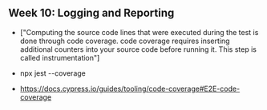 ## Week 10: Logging and Reporting

- ["Computing the source code lines that were executed during the test is done through code coverage. code coverage requires inserting additional counters into your source code before running it. This step is called instrumentation"]

- npx jest --coverage

- https://docs.cypress.io/guides/tooling/code-coverage#E2E-code-coverage
